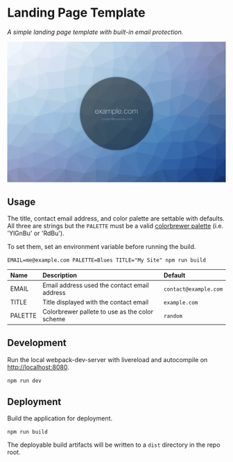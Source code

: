 # Landing Page Template

*A simple landing page template with built-in email protection.*

![screenshot](screenshot.jpeg)

## Usage

The title, contact email address, and color palette are settable with defaults. All three are strings but the `PALETTE` must be a valid [colorbrewer palette](http://bl.ocks.org/mbostock/5577023) (i.e. 'YlGnBu' or 'RdBu').

To set them, set an environment variable before running the build.

```cli
EMAIL=me@example.com PALETTE=Blues TITLE="My Site" npm run build
```

| Name | Description | Default |
| :---- | :---------  | :------- |
| EMAIL | Email address used the contact email address | `contact@example.com` |
| TITLE | Title displayed with the contact email | `example.com` |
| PALETTE | Colorbrewer pallete to use as the color scheme | `random` |

## Development

Run the local webpack-dev-server with livereload and autocompile on
[http://localhost:8080](http://localhost:8080).

```cli
npm run dev
```

## Deployment

Build the application for deployment.

```cli
npm run build
```

The deployable build artifacts will be written to a `dist` directory in the repo
root.
